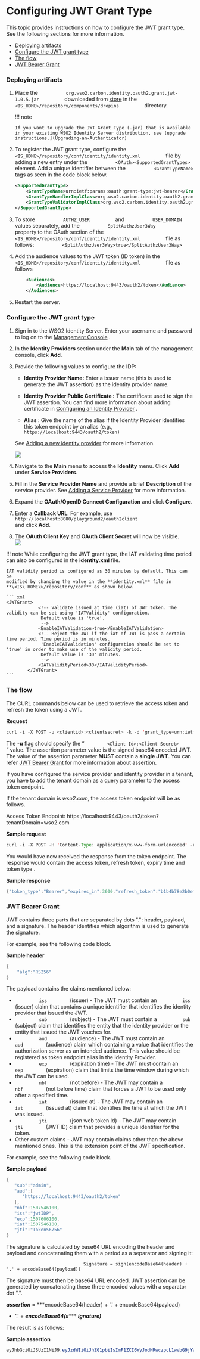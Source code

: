 # Configuring JWT Grant Type

This topic provides instructions on how to configure the JWT grant type.
See the following sections for more information.

-   [Deploying artifacts](#ConfiguringJWTGrantType-Deployingartifacts)
-   [Configure the JWT grant
    type](#ConfiguringJWTGrantType-ConfiguretheJWTgranttype)
-   [The flow](#ConfiguringJWTGrantType-Theflow)
-   [JWT Bearer Grant](#ConfiguringJWTGrantType-JWTBearerGrant)

### Deploying artifacts

1.  Place the
    `           org.wso2.carbon.identity.oauth2.grant.jwt-1.0.5.jar          `
    downloaded from
    [store](https://store.wso2.com/store/assets/isconnector/list?q=%22_default%22%3A%22jwt%22)
    in the
    `           <IS_HOME>/repository/components/dropins          `
    directory.

    !!! note
    
        If you want to upgrade the JWT Grant Type (.jar) that is available
        in your existing WSO2 Identity Server distribution, see [upgrade
        instructions.](Upgrading-an-Authenticator)
    

2.  To register the JWT grant type, configure the
    `           <IS_HOME>/repository/conf/identity/identity.xml          `
    file by adding a new entry under the
    `           <OAuth><SupportedGrantTypes>          ` element. Add a
    unique identifier between the `           <GrantTypeName>          `
    tags as seen in the code block below.

    ``` xml
    <SupportedGrantType>
        <GrantTypeName>urn:ietf:params:oauth:grant-type:jwt-bearer</GrantTypeName>
        <GrantTypeHandlerImplClass>org.wso2.carbon.identity.oauth2.grant.jwt.JWTBearerGrantHandler</GrantTypeHandlerImplClass>
        <GrantTypeValidatorImplClass>org.wso2.carbon.identity.oauth2.grant.jwt.JWTGrantValidator</GrantTypeValidatorImplClass>
    </SupportedGrantType>
    ```

3.  To store `           AUTHZ_USER          ` and
    `           USER_DOMAIN          ` values separately, add the
    `           SplitAuthzUser3Way          ` property to the OAuth
    section of the
    `           <IS_HOME>/repository/conf/identity/identity.xml          `
    file as follows:
    `           <SplitAuthzUser3Way>true</SplitAuthzUser3Way>          `

4.  Add the audience values to the JWT token (ID token) in the
    `           <IS_HOME>/repository/conf/identity/identity.xml          `
    file as follows

    ``` xml
        <Audiences>
            <Audience>https://localhost:9443/oauth2/token</Audience>
        </Audiences>
    ```

5.  Restart the server.

### Configure the JWT grant type

1.  Sign in to the WSO2 Identity Server. Enter your username and
    password to log on to the [Management
    Console](../../setup/getting-started-with-the-management-console)
    .
2.  In the **Identity Providers** section under the **Main** tab of the
    management console, click **Add**.
3.  Provide the following values to configure the IDP:
    -   **Identity Provider Name:** Enter a issuer name (this is used to
        generate the JWT assertion) as the identity provider name.
    -   **Identity Provider Public Certificate :** The certificate used
        to sign the JWT assertion. You can find more information about
        adding certificate in [Configuring an Identity
        Provider](https://docs.wso2.com/display/IS530/Configuring+an+Identity+Provider)
        .

    -   **Alias** : Give the name of the alias if the Identity Provider
        identifies this token endpoint by an alias (e.g.,
        `                         https://localhost:9443/oauth2/token)                       `

    See [Adding a new identity
    provider](https://docs.wso2.com/display/IS530/Configuring+an+Identity+Provider)
    for more information.  
      
    ![](attachments/50507537/50685934.png) 
4.  Navigate to the **Main** menu to access the **Identity** menu. Click
    **Add** under **Service Providers**.
5.  Fill in the **Service Provider Name** and provide a brief
    **Description** of the service provider. See [Adding a Service
    Provider](https://docs.wso2.com/display/IS500/Adding+a+Service+Provider)
    for more information.
6.  Expand the **OAuth/OpenID Connect Configuration** and click
    **Configure**.
7.  Enter a **Callback URL**. For example, use
    `                     http://localhost:8080/playground2/oauth2client                   `
    and click **Add**.
8.  The **OAuth Client Key** and **OAuth Client Secret** will now be
    visible.  
    ![](attachments/50507537/50685935.png) 

!!! note While configuring the JWT grant type, the IAT validating time
    period can also be configured in the **identity.xml** file.
    
    IAT validity period is configured as 30 minutes by default. This can be
    modified by changing the value in the **identity.xml** file in
    **\<IS\_HOME\>/repository/conf** as shown below.
    
    ``` xml
    <JWTGrant>
                <!-- Validate issued at time (iat) of JWT token. The validity can be set using 'IATValidity' configuration.
                 Default value is 'true'.
                 -->
                <EnableIATValidation>true</EnableIATValidation>
                <!-- Reject the JWT if the iat of JWT is pass a certain time period. Time period is in minutes.
                 'EnableIATValidation' configuration should be set to 'true' in order to make use of the validity period.
                 Default value is '30' minutes.
                 -->
                <IATValidityPeriod>30</IATValidityPeriod>
            </JWTGrant>
    ```
    

### The flow

The CURL commands below can be used to retrieve the access token and
refresh the token using a JWT.

**Request**

``` java
curl -i -X POST -u <clientid>:<clientsecret> -k -d 'grant_type=urn:ietf:params:oauth:grant-type:jwt-bearer&assertion=<JWT>' -H 'Content-Type: application/x-www-form-urlencoded' https://localhost:9443/oauth2/token
```

The **-u** flag should specify the “
`         <Client Id>:<Client Secret>        ` ” value. The assertion
parameter value is the signed base64 encoded JWT. The value of the
assertion parameter **MUST** contain a **single JWT**. You can refer
[JWT Bearer Grant](#ConfiguringJWTGrantType-JWTBearerGrant) for more
information about assertion.

If you have configured the service provider and identity provider in a
tenant, you have to add the tenant domain as a query parameter to the
access token endpoint.

If the tenant domain is *wso2.com*, the access token endpoint will be
as follows.

Access Token Endpoint:
https://localhost:9443/oauth2/token?tenantDomain=wso2.com

**Sample request**

``` java
curl -i -X POST -H 'Content-Type: application/x-www-form-urlencoded' -u bBhEoE2wIpU1zB8HA3GfvZz8xxAa:RKgXUC3pTRQg9xPpNwyuTPGtnSQa -k -d 'grant_type=urn:ietf:params:oauth:grant-type:jwt-bearer&assertion=eyJhbGciOiJSUzI1NiJ9.eyJleHAiOjE0NTgxNjY5ODUsInN1YiI6ImFkbWluIiwibmJmIjoxNDU4MTA2OTg1LCJhdWQiOlsiaHR0cHM6XC9cL2xvY2FsaG9zdDo5NDQzXC9vYXV0aDJcL3Rva2VuIiwid3NvMi1JUyJdLCJpc3MiOiJqd3RJRFAiLCJqdGkiOiJUb2tlbjU2NzU2IiwiaWF0IjoxNDU4MTA2OTg1fQ.ZcxdoTVEsWoil80ne42QzmsfelMWyjRZJEjUK1c2vMZJjjtrZnsWExyCA5tN6iXYFAXC_7rkFuuNSgOlBi51MNLPZw3WcgGI52j6apGEW92V2tib9zRRWOeLQLAdo8ae8KzLp7kuKZ2XunfQ2WYU9TvvLDm_vp5ruuYz3ZZrJOc' https://localhost:9443/oauth2/token
```

You would have now received the response from the token endpoint. The
response would contain the access token, refresh token, expiry time and
token type .

**Sample response**

``` java
{"token_type":"Bearer","expires_in":3600,"refresh_token":"b1b4b78e2b0ef4956acb90f2e38a8833","access_token":"615ebcc943be052cf6dc27c6ec578816"} 
```

  

### JWT Bearer Grant

JWT contains three parts that are separated by dots ".": header,
payload, and a signature. The header identifies which algorithm is used
to generate the signature.

For example, see the following code block.

**Sample header**

``` groovy
{
    "alg":"RS256"
}
```

The payload contains the claims mentioned below:

-   `          iss         ` (issuer) - The JWT must contain an
    `          iss         ` (issuer) claim that contains a unique
    identifier that identifies the identity provider that issued the
    JWT.
-   `          sub         ` (subject) - The JWT must contain a
    `          sub         ` (subject) claim that identifies the entity
    that the identity provider or the entity that issued the JWT vouches
    for.
-   `          aud         ` (audience) - The JWT must contain an
    `          aud         ` (audience) claim which containing a value
    that identifies the authorization server as an intended audience.
    This value should be registered as token endpoint alias in the
    Identity Provider.
-   `          exp         ` (expiration time) - The JWT must contain an
    `          exp         ` (expiration) claim that limits the time
    window during which the JWT can be used.
-   `          nbf         ` (not before) - The JWT may contain a
    `          nbf         ` (not before time) claim that forces a JWT
    to be used only after a specified time.
-   `          iat         ` (issued at) - The JWT may contain an
    `          iat         ` (issued at) claim that identifies the time
    at which the JWT was issued.
-   `          jti         ` (json web token Id) - The JWT may contain
    `          jti         ` (JWT ID) claim that provides a unique
    identifier for the token.
-   Other custom claims - JWT may contain claims other than the above
    mentioned ones. This is the extension point of the JWT
    specification.

For example, see the following code block.

**Sample payload**

``` groovy
{  
   "sub":"admin",
   "aud":[  
      "https://localhost:9443/oauth2/token"
   ],
   "nbf":1507546100,
   "iss":"jwtIDP",
   "exp":1507606100,
   "iat":1507546100,
   "jti":"Token56756"
}
```

The signature is calculated by base64 URL encoding the header and
payload and concatenating them with a period as a separator and signing
it:

`                              Signature = sign(encodeBase64(header) + '.' + encodeBase64(payload))                           `

The signature must then be base64 URL encoded. JWT assertion can be
generated by concatenating these three encoded values with a separator
dot ".".

***assertion*** = ***encodeBase64(header) + '.' + encodeBase64(payload)
+ '.' + ***encodeBase64(s****** ***ignature)***

The result is as follows:

**Sample assertion**

``` java
eyJhbGciOiJSUzI1NiJ9.eyJzdWIiOiJhZG1pbiIsImF1ZCI6WyJodHRwczpcL1wvbG9jYWxob3N0Ojk0NDNcL29hdXRoMlwvdG9rZW4iXSwibmJmIjoxNTA3NTQ2MTAwLCJpc3MiOiJqd3RJRFAiLCJleHAiOjE1MDc2MDYxMDAsImlhdCI6MTUwNzU0NjEwMCwianRpIjoiVG9rZW41Njc1NiJ9.iGMhjibB0W2QFQlM27gnHp6z47Eybv8cAHk2o2i-xqo2S4uJ_1VppFI4CCJXTj4qzV9vmkJ5HKNAayiTa6wOMXGL4XnwYwpOAoKXvboznlEDNRpw3htW34nLvyUu6PjHbdvAPVjh8kPRwf7esRr2p-luecGvC21mjWdhyGzM4hE
```
